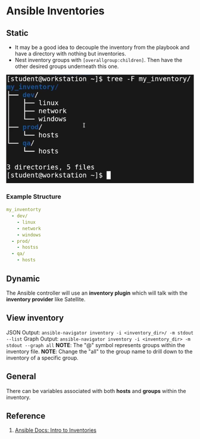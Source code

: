# Ansible Inventories

## Static

- It may be a good idea to decouple the inventory from the playbook and have a directory with nothing but inventories.
- Nest inventory groups with `[overallgroup:children]`. Then have the other desired groups underneath this one.

<p align="center">
  <img src="/images/inventory-dir_structure.png" />
</p>

### Example Structure

  ```yaml
  my_inventorty
    - dev/
      - linux
      - network
      - windows
    - prod/
      - hostss
    - qa/
      - hosts
  ```

## Dynamic

The Ansible controller will use an **inventory plugin** which will talk with the **inventory provider** like Satellite.

## View inventory

JSON Output: `ansible-navigator inventory -i <inventory_dir>/ -m stdout --list`
Graph Output: `ansible-navigator inventory -i <inventory_dir> -m stdout --graph all`
  **NOTE**: The "@" symbol represents groups within the inventory file.
  **NOTE**: Change the "all" to the group name to drill down to the inventory of a specific group.
  
## General

There can be variables associated with both **hosts** and **groups** within the inventory.

## Reference

1. [Ansible Docs: Intro to Inventories](http://docs.ansible.com/ansible/latest/user_guide/intro_inventory.html)
